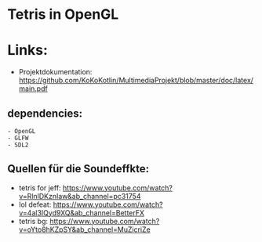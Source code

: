 # Tetris in OpenGL

# Links: 
- Projektdokumentation: https://github.com/KoKoKotlin/MultimediaProjekt/blob/master/doc/latex/main.pdf

## dependencies:
    - OpenGL
    - GLFW
    - SDL2

## Quellen für die Soundeffkte:
- tetris for jeff: https://www.youtube.com/watch?v=RlnlDKznIaw&ab_channel=pc31754
- lol defeat: https://www.youtube.com/watch?v=4al3IQyd9XQ&ab_channel=BetterFX
- tetris bg: https://www.youtube.com/watch?v=oYto8hKZpSY&ab_channel=MuZicriZe
